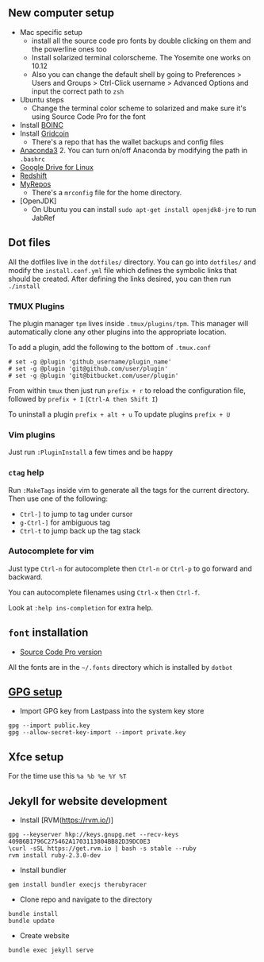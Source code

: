 ## New computer setup

* Mac specific setup
    * install all the source code pro fonts by double clicking on them and the powerline ones too
    * Install solarized terminal colorscheme. The Yosemite one works on 10.12 
    * Also you can change the default shell by going to Preferences > Users and Groups > Ctrl-Click username > Advanced Options and input the correct path to `zsh`
* Ubuntu steps
    * Change the terminal color scheme to solarized and make sure it's using Source Code Pro for the font
* Install [BOINC](https://boinc.berkeley.edu/)
* Install [Gridcoin](http://gridcoin.us/)
    * There's a repo that has the wallet backups and config files
* [Anaconda3](https://www.continuum.io/downloads#linux)
    2. You can turn on/off Anaconda by modifying the path in `.bashrc`
* [Google Drive for Linux](https://github.com/odeke-em/drive)
* [Redshift](http://jonls.dk/redshift/)
* [MyRepos](https://myrepos.branchable.com/)
    * There's a `mrconfig` file for the home directory.
* [OpenJDK]
    * On Ubuntu you can install `sudo apt-get install openjdk8-jre` to run JabRef
## Dot files

All the dotfiles live in the `dotfiles/` directory.
You can go into `dotfiles/` and modify the `install.conf.yml` file which defines the symbolic 
links that should be created. 
After defining the links desired, you can then run `./install`

### TMUX Plugins
The plugin manager `tpm` lives inside `.tmux/plugins/tpm`. 
This manager will automatically clone any other plugins into the appropriate location.

To add a plugin, add the following to the bottom of `.tmux.conf`
~~~
# set -g @plugin 'github_username/plugin_name'
# set -g @plugin 'git@github.com/user/plugin'
# set -g @plugin 'git@bitbucket.com/user/plugin'
~~~

From within `tmux` then just run `prefix + r` to reload the configuration file, followed by
`prefix + I` (`Ctrl-A then Shift I`)

To uninstall a plugin `prefix + alt + u`
To update plugins `prefix + U`

### Vim plugins
Just run `:PluginInstall` a few times and be happy

### `ctag` help

Run `:MakeTags` inside vim to generate all the tags for the current directory.
Then use one of the following:
* `Ctrl-]` to jump to tag under cursor
* `g-Ctrl-]` for ambiguous tag
* `Ctrl-t` to jump back up the tag stack
### Autocomplete for vim

Just type `Ctrl-n` for autocomplete then `Ctrl-n` or `Ctrl-p` to go forward and backward.

You can autocomplete filenames using `Ctrl-x` then `Ctrl-f`.

Look at `:help ins-completion` for extra help.


## `font` installation
* [Source Code Pro version](https://github.com/adobe-fonts/source-code-pro/releases/tag/2.030R-ro%2F1.050R-it)

All the fonts are in the `~/.fonts` directory which is installed by `dotbot`

## [GPG setup](./gpg.md)

* Import GPG key from Lastpass into the system key store
~~~
gpg --import public.key
gpg --allow-secret-key-import --import private.key
~~~

## Xfce setup

For the time use this `%a %b %e %Y %T`

## Jekyll for website development

* Install [RVM(https://rvm.io/)]
~~~
gpg --keyserver hkp://keys.gnupg.net --recv-keys 409B6B1796C275462A1703113804BB82D39DC0E3
\curl -sSL https://get.rvm.io | bash -s stable --ruby
rvm install ruby-2.3.0-dev
~~~
* Install bundler
~~~
gem install bundler execjs therubyracer
~~~
* Clone repo and navigate to the directory
~~~
bundle install
bundle update
~~~
* Create website
~~~
bundle exec jekyll serve
~~~
